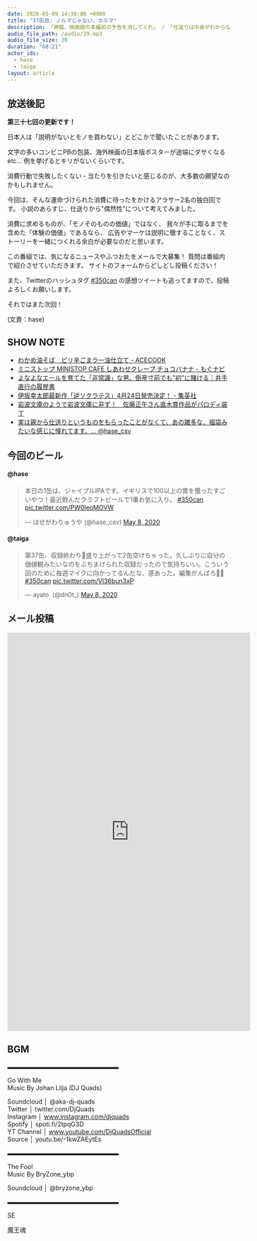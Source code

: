 ```yaml
---
date: 2020-05-09 14:30:00 +0900
title: "37缶目: ノルマじゃない、カルマ"
description: 「神龍、映画館の本編前の予告を消してくれ」 / 「仕送りは中身がわからないからこそいい」 についてトークしました。
audio_file_path: /audio/39.mp3
audio_file_size: 30
duration: "68:21"
actor_ids:
  - hase
  - taiga
layout: article
---
```


## 放送後記

__第三十七回の更新です！__

日本人は「説明がないとモノを買わない」とどこかで聞いたことがあります。

文字の多いコンビニPBの包装、海外映画の日本版ポスターが途端にダサくなるetc...
例を挙げるとキリがないくらいです。

消費行動で失敗したくない・当たりを引きたいと感じるのが、大多数の願望なのかもしれません。

今回は、そんな運命づけられた消費に待ったをかけるアラサー2名の独白回です。
小説のあらすじ、仕送りから"偶然性"について考えてみました。

消費に求めるものが、「モノそのものの価値」ではなく、
我々が手に取るまでを含めた「体験の価値」であるなら、
広告やマーケは説明に徹することなく、ストーリーを一緒につくれる余白が必要なのだと思います。

この番組では、気になるニュースやふつおたをメールで大募集！
質問は番組内で紹介させていただきます。
サイトのフォームからどしどし投稿ください！

また、Twitterのハッシュタグ [#350can](https://twitter.com/search?q=%23350can&src=hashtag_click) の感想ツイートも追ってますので、投稿よろしくお願いします。

それではまた次回！

(文責：hase)

## SHOW NOTE
- [わかめ油そば　ピリ辛ごまラー油仕立て - ACECOOK](https://www.acecook.co.jp/products/detail.php?id=1110)
- [ミニストップ MINISTOP CAFE しあわせクレープ チョコバナナ - もぐナビ](https://mognavi.jp/food/1903426)
- [よなよなエールを育てた「非常識」な男。倒産寸前でも"初"に賭ける｜井手直行の履歴書](https://employment.en-japan.com/myresume/entry/2019/10/28/103000)
- [伊坂幸太郎最新作「逆ソクラテス」4月24日発売決定！ - 集英社](https://www.shueisha.co.jp/gyakusocrates/)
- [岩波文庫のようで岩波文庫に非ず！　佐藤正午さん直木賞作品がパロディ装丁](https://books.j-cast.com/topics/2019/09/18009844.html)
- [実は親から仕送りというものをもらったことがなくて、あの雑多な、福袋みたいな感じに憧れてます。... @hase_csv](https://twitter.com/hase_csv/status/1256226504930975748)

## 今回のビール

#### @hase
<blockquote class="twitter-tweet"><p lang="ja" dir="ltr">本日の1缶は、ジャイプルIPAです。イギリスで100以上の賞を獲ったすごいやつ！最近飲んだクラフトビールで1番お気に入り。 <a href="https://twitter.com/hashtag/350can?src=hash&amp;ref_src=twsrc%5Etfw">#350can</a> <a href="https://t.co/PW0IeoMOVW">pic.twitter.com/PW0IeoMOVW</a></p>&mdash; はせがわりゅうや (@hase_csv) <a href="https://twitter.com/hase_csv/status/1258763363527479296?ref_src=twsrc%5Etfw">May 8, 2020</a></blockquote> <script async src="https://platform.twitter.com/widgets.js" charset="utf-8"></script>

#### @taiga
<blockquote class="twitter-tweet"><p lang="ja" dir="ltr">第37缶、収録終わり🍻盛り上がって2缶空けちゃった。久しぶりに自分の価値観みたいなのをぶちまけられた収録だったので気持ちいい。こういう回のために毎週マイクに向かってるんだな、感あった。編集がんばろ🙌🌈 <a href="https://twitter.com/hashtag/350can?src=hash&amp;ref_src=twsrc%5Etfw">#350can</a> <a href="https://t.co/Vl36bun3xP">pic.twitter.com/Vl36bun3xP</a></p>&mdash; ayato. (@dn0t_) <a href="https://twitter.com/dn0t_/status/1258757426842447872?ref_src=twsrc%5Etfw">May 8, 2020</a></blockquote> <script async src="https://platform.twitter.com/widgets.js" charset="utf-8"></script>

## メール投稿

<iframe src="https://docs.google.com/forms/d/e/1FAIpQLSfTZ99ZtY5BJtHk38i7c_p3AdF-uIGnOOsc6W05wV6L0MTAQg/viewform?embedded=true" width="550" height="900" frameborder="0" marginheight="0" marginwidth="0">読み込んでいます…</iframe>

## BGM
▬▬▬▬▬▬▬▬▬▬▬▬▬▬▬▬▬▬  

Go With Me  
Music By Johan Lilja (DJ Quads)  

Soundcloud │ @aka-dj-quads  
Twitter │ twitter.com/DjQuads  
Instagram │ www.instagram.com/djquads  
Spotify │ spoti.fi/2tpqG3D  
YT Channel │ www.youtube.com/DjQuadsOfficial  
Source │ youtu.be/-1kwZAEytEs  

▬▬▬▬▬▬▬▬▬▬▬▬▬▬▬▬▬▬  

The Fool  
Music By BryZone_ybp  

Soundcloud │ @bryzone_ybp  

▬▬▬▬▬▬▬▬▬▬▬▬▬▬▬▬▬▬  

SE

魔王魂
